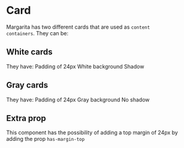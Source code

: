 # Card

Margarita has two different cards that are used as <code>content containers</code>. They can be:

## White cards

They have:
Padding of 24px
White background
Shadow

## Gray cards

They have:
Padding of 24px
Gray background
No shadow


## Extra prop

This component has the possibility of adding a top margin of 24px by adding the prop `has-margin-top`

